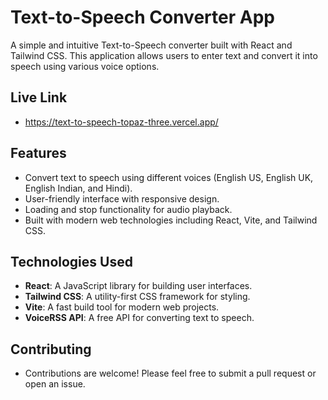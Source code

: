 # Text-to-Speech Converter App

A simple and intuitive Text-to-Speech converter built with React and Tailwind CSS. This application allows users to enter text and convert it into speech using various voice options.

## Live Link
- https://text-to-speech-topaz-three.vercel.app/

## Features

- Convert text to speech using different voices (English US, English UK, English Indian, and Hindi).
- User-friendly interface with responsive design.
- Loading and stop functionality for audio playback.
- Built with modern web technologies including React, Vite, and Tailwind CSS.

## Technologies Used

- **React**: A JavaScript library for building user interfaces.
- **Tailwind CSS**: A utility-first CSS framework for styling.
- **Vite**: A fast build tool for modern web projects.
- **VoiceRSS API**: A free API for converting text to speech.

## Contributing

- Contributions are welcome! Please feel free to submit a pull request or open an issue.


